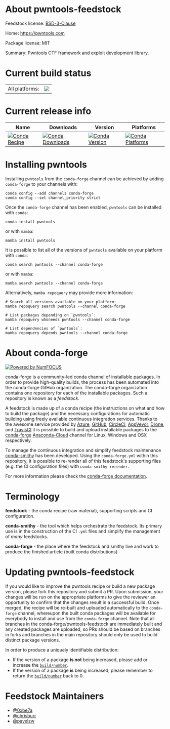 About pwntools-feedstock
========================

Feedstock license: [BSD-3-Clause](https://github.com/conda-forge/pwntools-feedstock/blob/main/LICENSE.txt)

Home: https://pwntools.com

Package license: MIT

Summary: Pwntools CTF framework and exploit development library.

Current build status
====================


<table><tr><td>All platforms:</td>
    <td>
      <a href="https://dev.azure.com/conda-forge/feedstock-builds/_build/latest?definitionId=11968&branchName=main">
        <img src="https://dev.azure.com/conda-forge/feedstock-builds/_apis/build/status/pwntools-feedstock?branchName=main">
      </a>
    </td>
  </tr>
</table>

Current release info
====================

| Name | Downloads | Version | Platforms |
| --- | --- | --- | --- |
| [![Conda Recipe](https://img.shields.io/badge/recipe-pwntools-green.svg)](https://anaconda.org/conda-forge/pwntools) | [![Conda Downloads](https://img.shields.io/conda/dn/conda-forge/pwntools.svg)](https://anaconda.org/conda-forge/pwntools) | [![Conda Version](https://img.shields.io/conda/vn/conda-forge/pwntools.svg)](https://anaconda.org/conda-forge/pwntools) | [![Conda Platforms](https://img.shields.io/conda/pn/conda-forge/pwntools.svg)](https://anaconda.org/conda-forge/pwntools) |

Installing pwntools
===================

Installing `pwntools` from the `conda-forge` channel can be achieved by adding `conda-forge` to your channels with:

```
conda config --add channels conda-forge
conda config --set channel_priority strict
```

Once the `conda-forge` channel has been enabled, `pwntools` can be installed with `conda`:

```
conda install pwntools
```

or with `mamba`:

```
mamba install pwntools
```

It is possible to list all of the versions of `pwntools` available on your platform with `conda`:

```
conda search pwntools --channel conda-forge
```

or with `mamba`:

```
mamba search pwntools --channel conda-forge
```

Alternatively, `mamba repoquery` may provide more information:

```
# Search all versions available on your platform:
mamba repoquery search pwntools --channel conda-forge

# List packages depending on `pwntools`:
mamba repoquery whoneeds pwntools --channel conda-forge

# List dependencies of `pwntools`:
mamba repoquery depends pwntools --channel conda-forge
```


About conda-forge
=================

[![Powered by
NumFOCUS](https://img.shields.io/badge/powered%20by-NumFOCUS-orange.svg?style=flat&colorA=E1523D&colorB=007D8A)](https://numfocus.org)

conda-forge is a community-led conda channel of installable packages.
In order to provide high-quality builds, the process has been automated into the
conda-forge GitHub organization. The conda-forge organization contains one repository
for each of the installable packages. Such a repository is known as a *feedstock*.

A feedstock is made up of a conda recipe (the instructions on what and how to build
the package) and the necessary configurations for automatic building using freely
available continuous integration services. Thanks to the awesome service provided by
[Azure](https://azure.microsoft.com/en-us/services/devops/), [GitHub](https://github.com/),
[CircleCI](https://circleci.com/), [AppVeyor](https://www.appveyor.com/),
[Drone](https://cloud.drone.io/welcome), and [TravisCI](https://travis-ci.com/)
it is possible to build and upload installable packages to the
[conda-forge](https://anaconda.org/conda-forge) [Anaconda-Cloud](https://anaconda.org/)
channel for Linux, Windows and OSX respectively.

To manage the continuous integration and simplify feedstock maintenance
[conda-smithy](https://github.com/conda-forge/conda-smithy) has been developed.
Using the ``conda-forge.yml`` within this repository, it is possible to re-render all of
this feedstock's supporting files (e.g. the CI configuration files) with ``conda smithy rerender``.

For more information please check the [conda-forge documentation](https://conda-forge.org/docs/).

Terminology
===========

**feedstock** - the conda recipe (raw material), supporting scripts and CI configuration.

**conda-smithy** - the tool which helps orchestrate the feedstock.
                   Its primary use is in the construction of the CI ``.yml`` files
                   and simplify the management of *many* feedstocks.

**conda-forge** - the place where the feedstock and smithy live and work to
                  produce the finished article (built conda distributions)


Updating pwntools-feedstock
===========================

If you would like to improve the pwntools recipe or build a new
package version, please fork this repository and submit a PR. Upon submission,
your changes will be run on the appropriate platforms to give the reviewer an
opportunity to confirm that the changes result in a successful build. Once
merged, the recipe will be re-built and uploaded automatically to the
`conda-forge` channel, whereupon the built conda packages will be available for
everybody to install and use from the `conda-forge` channel.
Note that all branches in the conda-forge/pwntools-feedstock are
immediately built and any created packages are uploaded, so PRs should be based
on branches in forks and branches in the main repository should only be used to
build distinct package versions.

In order to produce a uniquely identifiable distribution:
 * If the version of a package **is not** being increased, please add or increase
   the [``build/number``](https://docs.conda.io/projects/conda-build/en/latest/resources/define-metadata.html#build-number-and-string).
 * If the version of a package **is** being increased, please remember to return
   the [``build/number``](https://docs.conda.io/projects/conda-build/en/latest/resources/define-metadata.html#build-number-and-string)
   back to 0.

Feedstock Maintainers
=====================

* [@0xbe7a](https://github.com/0xbe7a/)
* [@chrisburr](https://github.com/chrisburr/)
* [@pavelzw](https://github.com/pavelzw/)


